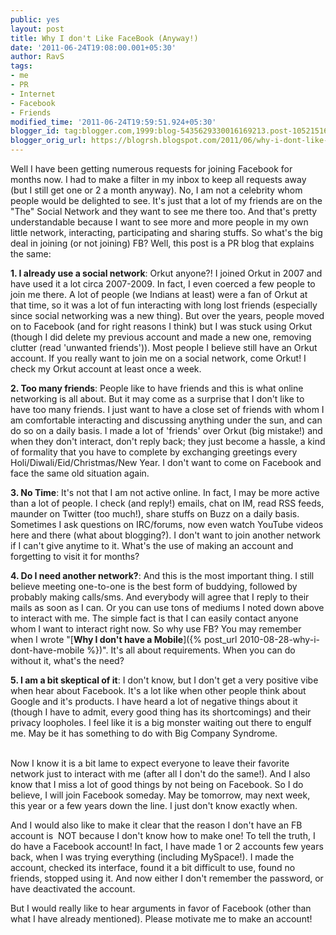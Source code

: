 ```yaml
---
public: yes
layout: post
title: Why I don't Like FaceBook (Anyway!)
date: '2011-06-24T19:08:00.001+05:30'
author: RavS
tags:
- me
- PR
- Internet
- Facebook
- Friends
modified_time: '2011-06-24T19:59:51.924+05:30'
blogger_id: tag:blogger.com,1999:blog-5435629330016169213.post-1052151689831015951
blogger_orig_url: https://blogrsh.blogspot.com/2011/06/why-i-dont-like-facebook-anyway.html
---
```


Well I have been getting numerous requests for joining Facebook for months now. I had to make a filter in my inbox to keep all requests away (but I still get one or 2 a month anyway). No, I am not a celebrity whom people would be delighted to see. It's just that a lot of my friends are on the "The" Social Network and they want to see me there too. And that's pretty understandable because I want to see more and more people in my own little network, interacting, participating and sharing stuffs. So what's the big deal in joining (or not joining) FB? Well, this post is a PR blog that explains the same:

**1. I already use a social network**: Orkut anyone?! I joined Orkut in 2007 and have used it a lot circa 2007-2009. In fact, I even coerced a few people to join me there. A lot of people (we Indians at least) were a fan of Orkut at that time, so it was a lot of fun interacting with long lost friends (especially since social networking was a new thing). But over the years, people moved on to Facebook (and for right reasons I think) but I was stuck using Orkut (though I did delete my previous account and made a new one, removing clutter (read 'unwanted friends')). Most people I believe still have an Orkut account. If you really want to join me on a social network, come Orkut! I check my Orkut account at least once a week.

**2. Too many friends**: People like to have friends and this is what online networking is all about. But it may come as a surprise that I don't like to have too many friends. I just want to have a close set of friends with whom I am comfortable interacting and discussing anything under the sun, and can do so on a daily basis. I made a lot of 'friends' over Orkut (big mistake!) and when they don't interact, don't reply back; they just become a hassle, a kind of formality that you have to complete by exchanging greetings every Holi/Diwali/Eid/Christmas/New Year. I don't want to come on Facebook and face the same old situation again.

**3. No Time**: It's not that I am not active online. In fact, I may be more active than a lot of people. I check (and reply!) emails, chat on IM, read RSS feeds, maunder on Twitter (too much!), share stuffs on Buzz on a daily basis. Sometimes I ask questions on IRC/forums, now even watch YouTube videos here and there (what about blogging?). I don't want to join another network if I can't give anytime to it. What's the use of making an account and forgetting to visit it for months?

**4. Do I need another network?**: And this is the most important thing. I still believe meeting one-to-one is the best form of buddying, followed by probably making calls/sms. And everybody will agree that I reply to their mails as soon as I can. Or you can use tons of mediums I noted down above to interact with me. The simple fact is that I can easily contact anyone whom I want to interact right now. So why use FB? You may remember when I wrote "[**Why I don't have a Mobile**]({% post_url 2010-08-28-why-i-dont-have-mobile %})". It's all about requirements. When you can do without it, what's the need?

**5. I am a bit skeptical of it**: I don't know, but I don't get a very positive vibe when hear about Facebook. It's a lot like when other people think about Google and it's products. I have heard a lot of negative things about it (though I have to admit, every good thing has its shortcomings) and their privacy loopholes. I feel like it is a big monster waiting out there to engulf me. May be it has something to do with Big Company Syndrome.
<br />
<br />

Now I know it is a bit lame to expect everyone to leave their favorite network just to interact with me (after all I don't do the same!). And I also know that I miss a lot of good things by not being on Facebook. So I do believe, I will join Facebook someday. May be tomorrow, may next week, this year or a few years down the line. I just don't know exactly when.

And I would also like to make it clear that the reason I don't have an FB account is  NOT because I don't know how to make one! To tell the truth, I do have a Facebook account! In fact, I have made 1 or 2 accounts few years back, when I was trying everything (including MySpace!). I made the account, checked its interface, found it a bit difficult to use, found no friends, stopped using it. And now either I don't remember the password, or have deactivated the account.

But I would really like to hear arguments in favor of Facebook (other than what I have already mentioned). Please motivate me to make an account!
